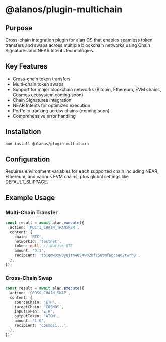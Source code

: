 # @alanos/plugin-multichain

## Purpose

Cross-chain integration plugin for alan OS that enables seamless token transfers and swaps across multiple blockchain networks using Chain Signatures and NEAR Intents technologies.

## Key Features

- Cross-chain token transfers
- Multi-chain token swaps
- Support for major blockchain networks (Bitcoin, Ethereum, EVM chains, Cosmos ecosystem coming soon)
- Chain Signatures integration
- NEAR Intents for optimized execution
- Portfolio tracking across chains (coming soon)
- Comprehensive error handling

## Installation

```bash
bun install @alanos/plugin-multichain
```

## Configuration

Requires environment variables for each supported chain including NEAR, Ethereum, and various EVM chains, plus global settings like DEFAULT_SLIPPAGE.

## Example Usage

### Multi-Chain Transfer

```typescript
const result = await alan.execute({
  action: 'MULTI_CHAIN_TRANSFER',
  content: {
    chain: 'BTC',
    networkId: 'testnet',
    token: null, // Native BTC
    amount: '0.1',
    recipient: 'tb1qmw3xw3y8jtm4054w02kfz58tmf6pcse02twrh8',
  },
});
```

### Cross-Chain Swap

```typescript
const result = await alan.execute({
  action: 'CROSS_CHAIN_SWAP',
  content: {
    sourceChain: 'ETH',
    targetChain: 'COSMOS',
    inputToken: 'ETH',
    outputToken: 'ATOM',
    amount: '1.0',
    recipient: 'cosmos1...',
  },
});
```
